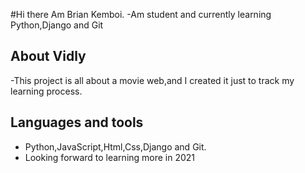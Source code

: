 #Hi there Am Brian Kemboi.
-Am student and currently learning Python,Django and Git
## About Vidly
-This project is all about a movie web,and I created it just to track my learning process.
## Languages and tools
- Python,JavaScript,Html,Css,Django and Git.
- Looking forward to learning more in 2021